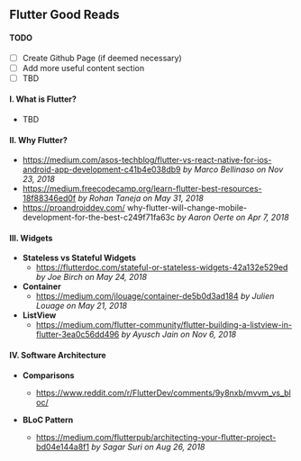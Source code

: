 ## Flutter Good Reads

#### TODO
- [ ] Create Github Page (if deemed necessary)
- [ ] Add more useful content section
- [ ] TBD

#### I. What is Flutter?
- TBD

#### II. Why Flutter?
- https://medium.com/asos-techblog/flutter-vs-react-native-for-ios-android-app-development-c41b4e038db9 *by Marco Bellinaso on Nov 23, 2018*
- https://medium.freecodecamp.org/learn-flutter-best-resources-18f88346ed0f *by Rohan Taneja on May 31, 2018*
- https://proandroiddev.com/ why-flutter-will-change-mobile-development-for-the-best-c249f71fa63c *by Aaron Oerte on Apr 7, 2018*

#### III. Widgets
- **Stateless vs Stateful Widgets**
  - https://flutterdoc.com/stateful-or-stateless-widgets-42a132e529ed *by Joe Birch on May 24, 2018* 
- **Container**
  - https://medium.com/jlouage/container-de5b0d3ad184 *by 
Julien Louage on May 21, 2018*
- **ListView**
  - https://medium.com/flutter-community/flutter-building-a-listview-in-flutter-3ea0c56dd496 *by Ayusch Jain on Nov 6, 2018*

#### IV. Software Architecture

- **Comparisons**
  - https://www.reddit.com/r/FlutterDev/comments/9y8nxb/mvvm_vs_bloc/
  
- **BLoC Pattern**
  - https://medium.com/flutterpub/architecting-your-flutter-project-bd04e144a8f1 *by Sagar Suri on Aug 26, 2018*